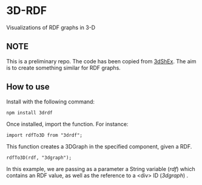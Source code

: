 # 3D-RDF

Visualizations of RDF graphs in 3-D

## NOTE

This is a preliminary repo. The code has been copied from [3dShEx](https://github.com/weso/3dshex). The aim is to create something similar for RDF graphs.

## How to use

Install with the following command:

```
npm install 3drdf
```

Once installed, import the function. For instance:

```
import rdfTo3D from "3drdf";
```

This function creates a 3DGraph in the specified component, given a RDF.

```
rdfTo3D(rdf, "3dgraph"); 
```

In this example, we are passing as a parameter a String variable (_rdf_) which contains an RDF value,
as well as the reference to a \<div\> ID  (_3dgraph_) .
